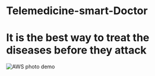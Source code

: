 # Telemedicine-smart-Doctor

# It is the best way to treat the diseases before they attack


![AWS photo demo](https://user-images.githubusercontent.com/57343793/103148607-ccfb9c80-478b-11eb-8e31-c8498b3860b5.jpg)


